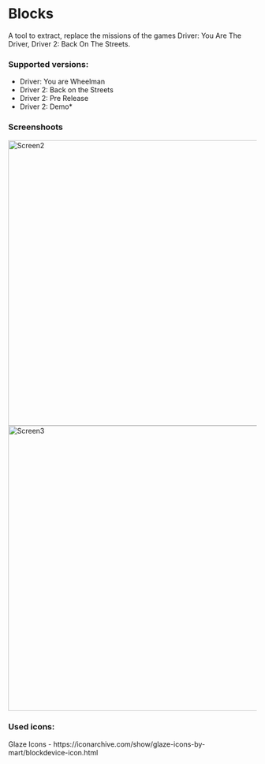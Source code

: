 # Blocks
A tool to extract, replace the missions of the games Driver: You Are The Driver, Driver 2: Back On The Streets.

<h3>Supported versions:</h3>
  <ul>
    <li>Driver: You are Wheelman</li>
    <li>Driver 2: Back on the Streets</li>
    <li>Driver 2: Pre Release</li>
    <li>Driver 2: Demo*</li>
  </ul>

<h3>Screenshoots</h3>
<img width="579" alt="Screen2" src="https://user-images.githubusercontent.com/60477645/184965955-65e34dd0-0081-4eec-8ad5-1271612e4c0a.PNG">
<img width="579" alt="Screen3" src="https://user-images.githubusercontent.com/60477645/184965577-f30d6752-9240-4807-af3f-7fa9f065cda0.PNG">

<h3>Used icons:</h3>
Glaze Icons - https://iconarchive.com/show/glaze-icons-by-mart/blockdevice-icon.html

